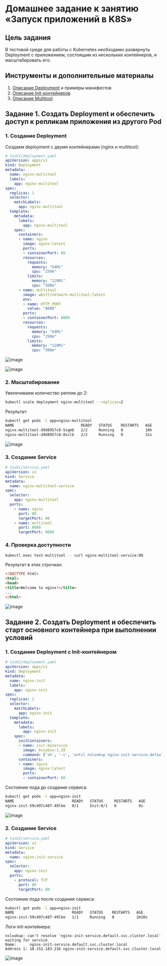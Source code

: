 # Домашнее задание к занятию «Запуск приложений в K8S»

## Цель задания

В тестовой среде для работы с Kubernetes необходимо развернуть Deployment с приложением, состоящим из нескольких контейнеров, и масштабировать его.

## Инструменты и дополнительные материалы

1. [Описание Deployment](https://kubernetes.io/docs/concepts/workloads/controllers/deployment/) и примеры манифестов
2. [Описание Init-контейнеров](https://kubernetes.io/docs/concepts/workloads/pods/init-containers/)
3. [Описание Multitool](https://github.com/wbitt/Network-MultiTool)

## Задание 1. Создать Deployment и обеспечить доступ к репликам приложения из другого Pod

### 1. Создание Deployment

Создаем deployment с двумя контейнерами (nginx и multitool):

```yaml
# task1/deployment.yaml
apiVersion: apps/v1
kind: Deployment
metadata:
  name: nginx-multitool
  labels:
    app: nginx-multitool
spec:
  replicas: 1
  selector:
    matchLabels:
      app: nginx-multitool
  template:
    metadata:
      labels:
        app: nginx-multitool
    spec:
      containers:
      - name: nginx
        image: nginx:latest
        ports:
        - containerPort: 80
        resources:
          requests:
            memory: "64Mi"
            cpu: "250m"
          limits:
            memory: "128Mi"
            cpu: "500m"
      - name: multitool
        image: wbitt/network-multitool:latest
        env:
        - name: HTTP_PORT
          value: "8080"
        ports:
        - containerPort: 8080
        resources:
          requests:
            memory: "64Mi"
            cpu: "250m"
          limits:
            memory: "128Mi"
            cpu: "500m"
```


![image](https://github.com/temagraf/3-launchingK8S/blob/main/1-1.png)

![image](https://github.com/temagraf/3-launchingK8S/blob/main/1-2доступность%20сервисов.png)

### 2. Масштабирование

Увеличиваем количество реплик до 2:

```bash
kubectl scale deployment nginx-multitool --replicas=2
```

Результат:
```bash
kubectl get pods -l app=nginx-multitool
NAME                              READY   STATUS    RESTARTS   AGE
nginx-multitool-d9d8957c8-5sgmb   2/2     Running   0          10h
nginx-multitool-d9d8957c8-8sclb   2/2     Running   0          31s
```

![image](https://github.com/temagraf/3-launchingK8S/blob/main/1-3%20-масштаб%20до%202.png)

### 3. Создание Service

```yaml
# task1/service.yaml
apiVersion: v1
kind: Service
metadata:
  name: nginx-multitool-service
spec:
  selector:
    app: nginx-multitool
  ports:
    - name: nginx
      port: 80
      targetPort: 80
    - name: multitool
      port: 8080
      targetPort: 8080
```

### 4. Проверка доступности

```bash
kubectl exec test-multitool -- curl nginx-multitool-service:80
```

Результат в этих строчках:
```html
<!DOCTYPE html>
<html>
<head>
<title>Welcome to nginx!</title>
...
</html>
```

![image](https://github.com/temagraf/3-launchingK8S/blob/main/1-4.png)


## Задание 2. Создать Deployment и обеспечить старт основного контейнера при выполнении условий

### 1. Создание Deployment с Init-контейнером

```yaml
# task2/deployment.yaml
apiVersion: apps/v1
kind: Deployment
metadata:
  name: nginx-init
  labels:
    app: nginx-init
spec:
  replicas: 1
  selector:
    matchLabels:
      app: nginx-init
  template:
    metadata:
      labels:
        app: nginx-init
    spec:
      initContainers:
      - name: init-myservice
        image: busybox:1.28
        command: ['sh', '-c', 'until nslookup nginx-init-service.default.svc.cluster.local; do echo waiting for service; sleep 2; done;']
      containers:
      - name: nginx
        image: nginx:latest
        ports:
        - containerPort: 80
```

Состояние пода до создания сервиса:
```bash
kubectl get pods -l app=nginx-init
NAME                          READY   STATUS     RESTARTS   AGE
nginx-init-59c497c487-49lkm   0/1     Init:0/1   0          9s
```

![image](https://github.com/temagraf/3-launchingK8S/blob/main/2-1.png)

### 2. Создание Service

```yaml
# task2/service.yaml
apiVersion: v1
kind: Service
metadata:
  name: nginx-init-service
spec:
  selector:
    app: nginx-init
  ports:
    - protocol: TCP
      port: 80
      targetPort: 80
```

Состояние пода после создания сервиса:
```bash
kubectl get pods -l app=nginx-init
NAME                          READY   STATUS    RESTARTS   AGE
nginx-init-59c497c487-49lkm   1/1     Running   0          2m10s
```

Логи init-контейнера:
```
nslookup: can't resolve 'nginx-init-service.default.svc.cluster.local'
waiting for service
Name:      nginx-init-service.default.svc.cluster.local
Address 1: 10.152.183.216 nginx-init-service.default.svc.cluster.local
```
![image](https://github.com/temagraf/3-launchingK8S/blob/main/2-2.png) 
